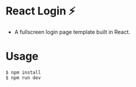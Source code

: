 # React Login ⚡

- A fullscreen login page template built in React.

# Usage
```shell
$ npm install
$ npm run dev
```